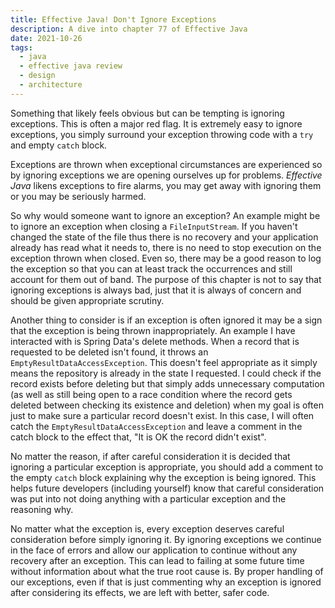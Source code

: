 ```yaml
---
title: Effective Java! Don't Ignore Exceptions
description: A dive into chapter 77 of Effective Java
date: 2021-10-26
tags:
  - java
  - effective java review
  - design
  - architecture
---
```


Something that likely feels obvious but can be tempting is ignoring exceptions. This is often a major red flag. It is extremely easy to ignore exceptions, you simply surround your exception throwing code with a `try` and empty `catch` block. 

Exceptions are thrown when exceptional circumstances are experienced so by ignoring exceptions we are opening ourselves up for problems. _Effective Java_ likens exceptions to fire alarms, you may get away with ignoring them or you may be seriously harmed. 

So why would someone want to ignore an exception? An example might be to ignore an exception when closing a `FileInputStream`. If you haven't changed the state of the file thus there is no recovery and your application already has read what it needs to, there is no need to stop execution on the exception thrown when closed. Even so, there may be a good reason to log the exception so that you can at least track the occurrences and still account for them out of band. The purpose of this chapter is not to say that ignoring exceptions is always bad, just that it is always of concern and should be given appropriate scrutiny.

Another thing to consider is if an exception is often ignored it may be a sign that the exception is being thrown inappropriately. An example I have interacted with is Spring Data's delete methods. When a record that is requested to be deleted isn't found, it throws an `EmptyResultDataAccessException`. This doesn't feel appropriate as it simply means the repository is already in the state I requested. I could check if the record exists before deleting but that simply adds unnecessary computation (as well as still being open to a race condition where the record gets deleted between checking its existence and deletion) when my goal is often just to make sure a particular record doesn't exist. In this case, I will often catch the `EmptyResultDataAccessException` and leave a comment in the catch block to the effect that, "It is OK the record didn't exist".

No matter the reason, if after careful consideration it is decided that ignoring a particular exception is appropriate, you should add a comment to the empty `catch` block explaining why the exception is being ignored. This helps future developers (including yourself) know that careful consideration was put into not doing anything with a particular exception and the reasoning why.

No matter what the exception is, every exception deserves careful consideration before simply ignoring it. By ignoring exceptions we continue in the face of errors and allow our application to continue without any recovery after an exception. This can lead to failing at some future time without information about what the true root cause is. By proper handling of our exceptions, even if that is just commenting why an exception is ignored after considering its effects, we are left with better, safer code.  